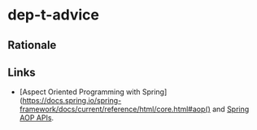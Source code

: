 # dep-t-advice

## Rationale

## Links

- [Aspect Oriented Programming with
  Spring](https://docs.spring.io/spring-framework/docs/current/reference/html/core.html#aop()
  and [Spring AOP
  APIs](https://docs.spring.io/spring-framework/docs/current/reference/html/core.html#aop-api).
